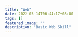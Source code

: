```yaml
---
title: "Web"
date: 2022-05-14T06:44:17+08:00
tags: []
featured_image: ""
description: "Basic Web Skill"
---
```


